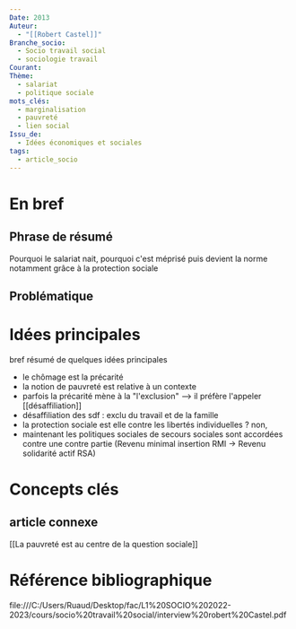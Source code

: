 ```yaml
---
Date: 2013
Auteur:
  - "[[Robert Castel]]"
Branche_socio:
  - Socio travail social
  - sociologie travail
Courant: 
Thème:
  - salariat
  - politique sociale
mots_clés:
  - marginalisation
  - pauvreté
  - lien social
Issu_de:
  - Idées économiques et sociales
tags:
  - article_socio
---
```

# En bref
## Phrase de résumé
Pourquoi le salariat nait, pourquoi c'est méprisé puis devient la norme notamment grâce à la protection sociale
## Problématique

# Idées principales
bref résumé de quelques idées principales
- le chômage est la précarité
- la notion de pauvreté est relative à un contexte
- parfois la précarité mène à la "l'exclusion" --> il préfère l'appeler [[désaffiliation]]
- désaffiliation des sdf : exclu du travail et de la famille
- la protection sociale est elle contre les libertés individuelles ? non, 
- maintenant les politiques sociales de secours sociales sont accordées contre une contre partie (Revenu minimal insertion RMI -> Revenu solidarité actif RSA)

# Concepts clés


## article connexe
[[La pauvreté est au centre de la question sociale]] 

# Référence bibliographique
file:///C:/Users/Ruaud/Desktop/fac/L1%20SOCIO%202022-2023/cours/socio%20travail%20social/interview%20robert%20Castel.pdf



